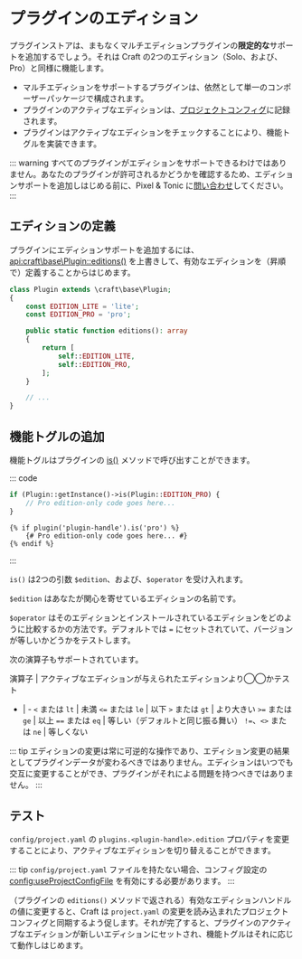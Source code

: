 # プラグインのエディション

プラグインストアは、まもなくマルチエディションプラグインの**限定的な**サポートを追加するでしょう。それは Craft の2つのエディション（Solo、および、Pro）と同様に機能します。

- マルチエディションをサポートするプラグインは、依然として単一のコンポーザーパッケージで構成されます。
- プラグインのアクティブなエディションは、[プロジェクトコンフィグ](../project-config.md)に記録されます。
- プラグインはアクティブなエディションをチェックすることにより、機能トグルを実装できます。

::: warning
すべてのプラグインがエディションをサポートできるわけではありません。あなたのプラグインが許可されるかどうかを確認するため、エディションサポートを追加しはじめる前に、Pixel & Tonic に[問い合わせ](https://craftcms.com/contact)してください。
:::

## エディションの定義

プラグインにエディションサポートを追加するには、<api:craft\base\Plugin::editions()> を上書きして、有効なエディションを（昇順で）定義することからはじめます。

```php
class Plugin extends \craft\base\Plugin;
{
    const EDITION_LITE = 'lite';
    const EDITION_PRO = 'pro';

    public static function editions(): array
    {
        return [
            self::EDITION_LITE,
            self::EDITION_PRO,
        ];
    }

    // ...
}
```

## 機能トグルの追加

機能トグルはプラグインの [is()](api:craft\base\Plugin::is()) メソッドで呼び出すことができます。

::: code

```php
if (Plugin::getInstance()->is(Plugin::EDITION_PRO) {
    // Pro edition-only code goes here...
}
```

```twig
{% if plugin('plugin-handle').is('pro') %}
    {# Pro edition-only code goes here... #}
{% endif %}
```

:::

`is()` は2つの引数 `$edition`、および、`$operator` を受け入れます。

`$edition` はあなたが関心を寄せているエディションの名前です。

`$operator` はそのエディションとインストールされているエディションをどのように比較するかの方法です。デフォルトでは `=` にセットされていて、バージョンが等しいかどうかをテストします。

次の演算子もサポートされています。

演算子 | アクティブなエディションが与えられたエディションより◯◯かテスト
- | -
`<` または `lt` | 未満
`<=` または `le` | 以下
`>` または `gt` | より大きい
`>=` または `ge` | 以上
`==` または `eq` | 等しい（デフォルトと同じ振る舞い）
`!=`、`<>` または `ne` | 等しくない

::: tip
エディションの変更は常に可逆的な操作であり、エディション変更の結果としてプラグインデータが変わるべきではありません。エディションはいつでも交互に変更することができ、プラグインがそれによる問題を持つべきではありません。
:::

## テスト

`config/project.yaml` の `plugins.<plugin-handle>.edition` プロパティを変更することにより、アクティブなエディションを切り替えることができます。

::: tip
`config/project.yaml` ファイルを持たない場合、コンフィグ設定の <config:useProjectConfigFile> を有効にする必要があります。
:::

（プラグインの `editions()` メソッドで返される）有効なエディションハンドルの値に変更すると、Craft は `project.yaml` の変更を読み込まれたプロジェクトコンフィグと同期するよう促します。それが完了すると、プラグインのアクティブなエディションが新しいエディションにセットされ、機能トグルはそれに応じて動作しはじめます。

